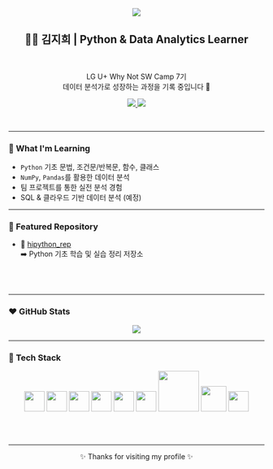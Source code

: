 <!-- 배너 이미지 -->
<p align="center">
  <img src="https://capsule-render.vercel.app/api?type=blur&height=300&color=0:FFB6C1,100:D8B4F8&text=Hi%20I'm%20JiHui&fontColor=B8C0FF" />
</p>


<!-- 소개 -->

<h2 align="center">👩‍💻 김지희 | Python & Data Analytics Learner</h2>
<br>
<p align="center">
  LG U+ Why Not SW Camp 7기<br/>
  데이터 분석가로 성장하는 과정을 기록 중입니다 🌱
</p>

<!-- 뱃지 -->
<p align="center">
  <!-- 블로그 -->
  <a href="https://jihuikim45.github.io">
    <img src="https://img.shields.io/badge/BLOG-FFB6C1?style=for-the-badge&logo=readthedocs&logoColor=b8cbfd">
  </a>
  
  <!-- 이메일 -->
  <a href="mailto:kimjihui45@email.com">
    <img src="https://img.shields.io/badge/CONTACT%20ME-b8cbfd?style=for-the-badge&logo=gmail&logoColor=ffb6c1">
  </a>
</p>
<br>

---

### 💜 What I'm Learning

- `Python` 기초 문법, 조건문/반복문, 함수, 클래스
- `NumPy`, `Pandas`를 활용한 데이터 분석
- 팀 프로젝트를 통한 실전 분석 경험
- SQL & 클라우드 기반 데이터 분석 (예정)

---

### 🩷 Featured Repository

- 🔹 [hipython_rep](https://github.com/jihuikim45/hipython_rep)  
  ➡️ Python 기초 학습 및 실습 정리 저장소
  <br>
  <br>
  <br>
  <br>
---

### ❤️ GitHub Stats
<!-- <p align="center">
  <img src="https://github-readme-stats.vercel.app/api?username=jihuikim45&show_icons=true&theme=buefy&hide_title=true" />
</p> -->

<p align="center">
  <img src="https://github-readme-stats.vercel.app/api?username=jihuikim45&show_icons=true&theme=buefy&hide=stars,prs,issues,contribs&hide_rank=true" />
</p>



---

### 🧡 Tech Stack

<p align="center">
  <!-- Python -->
  <img src="https://cdn.jsdelivr.net/gh/devicons/devicon/icons/python/python-original.svg" width="40" />
  
  <!-- NumPy -->
  <img src="https://cdn.jsdelivr.net/gh/devicons/devicon/icons/numpy/numpy-original.svg" width="40" />

  <!-- Pandas -->
  <img src="https://cdn.jsdelivr.net/gh/devicons/devicon/icons/pandas/pandas-original.svg" width="40" />

  <!-- Jupyter -->
  <img src="https://cdn.jsdelivr.net/gh/devicons/devicon/icons/jupyter/jupyter-original.svg" width="40" />

  <!-- Git -->
  <img src="https://cdn.jsdelivr.net/gh/devicons/devicon/icons/git/git-original.svg" width="40" />

  <!-- SQL -->
  <img src="https://cdn.jsdelivr.net/gh/devicons/devicon/icons/mysql/mysql-original.svg" width="40" />

  <!-- Seaborn -->
  <img src="https://seaborn.pydata.org/_static/logo-wide-lightbg.svg" width="80" />

  <!-- Matplotlib -->
  <img src="https://matplotlib.org/_static/images/logo2_compressed.svg" width="50" />

  <!-- VS Code -->
  <img src="https://cdn.jsdelivr.net/gh/devicons/devicon/icons/vscode/vscode-original.svg" width="40" />
</p>
<br>
<br>


---

<p align="center">
  ✨ Thanks for visiting my profile ✨
</p>
